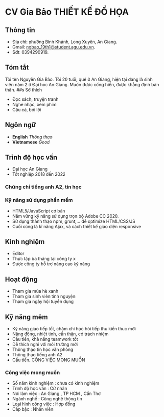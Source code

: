 # CV Gia Bảo THIẾT KẾ ĐỒ HỌA
## Thông tin
- Địa chỉ: phường Bình Khánh, Long Xuyên, An Giang.
- Gmail: ngbao_19th1@student.agu.edu.vn.
- Sđt: 0394290919.
## Tóm tắt
  Tôi tên Nguyễn Gia Bảo. Tôi 20 tuổi, quê ở An Giang, hiện tại đang là sinh viên năm 2 ở Đại hoc An Giang. Muốn được cống hiến, được khẳng định bản thân.
##s Sở thích
- Đọc sách, truyện tranh
- Nghe nhạc, xem phim
- Câu cá, bơi lội
## Ngôn ngữ
- **English**   *Thông thạo*
- **Vietnamese**   *Good*
## Trình độ học vấn 
- Đại học An Giang
- Tốt nghiệp 2018 đến 2022
### Chứng chỉ tiếng anh A2, tin học
### Kỹ năng sử dụng phần mềm
- HTML5/JavaScript cơ bản 
- Nắm vững kỹ năng sử dụng trọn bộ Adobe CC 2020.
- Sử dụng thành thạo npm, grunt,… để optimize HTML/CSS/JS 
- Cuối cùng là kĩ năng Ajax, và cách thiết kế giao diện responsive
## Kinh nghiệm
- Editor
- Thực tập ba tháng tại công ty x
- Được công ty hỗ trợ nâng cao kỹ năng
## Hoạt động
- Tham gia mùa hè xanh
- Tham gia sinh viên tình nguyện
- Tham gia ngày hội tuyển dụng
## Kỹ năng mêm
- Kỹ năng giao tiếp tốt, chăm chỉ học hỏi tiếp thu kiến thuc mới
- Năng động, nhiệt tình, cẩn thận, có trách nhiệm
- Cầu tiến, khả năng teamwork tốt
- Dễ thích nghi với môi trường mới
- Thông thạo tin học văn phòng
- Thông thạo tiếng anh A2
- Cầu tiến.
CÔNG VIỆC MONG MUỐN
### Công việc mong muốn
- Số năm kinh nghiệm : chưa có kinh nghiệm 
- Trình độ học vấn : Cử nhân 
- Nơi làm việc : An Giang , TP HCM , Cần Thơ 
- Ngành nghề : Công nghệ thông tin 
- Loại hình công việc : Hợp đồng 
- Cấp bậc : Nhân viên
